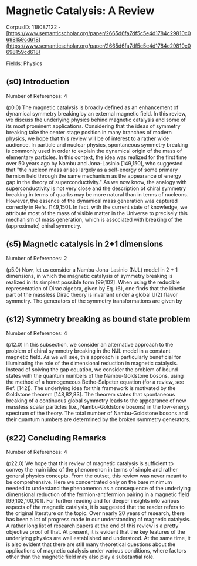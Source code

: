 # Magnetic Catalysis: A Review

CorpusID: 118087122 - [https://www.semanticscholar.org/paper/2665d6fa7df5c5e4d1784c29810c0698159cd618](https://www.semanticscholar.org/paper/2665d6fa7df5c5e4d1784c29810c0698159cd618)

Fields: Physics

## (s0) Introduction
Number of References: 4

(p0.0) The magnetic catalysis is broadly defined as an enhancement of dynamical symmetry breaking by an external magnetic field. In this review, we discuss the underlying physics behind magnetic catalysis and some of its most prominent applications. Considering that the ideas of symmetry breaking take the center stage position in many branches of modern physics, we hope that this review will be of interest to a rather wide audience. In particle and nuclear physics, spontaneous symmetry breaking is commonly used in order to explain the dynamical origin of the mass of elementary particles. In this context, the idea was realized for the first time over 50 years ago by Nambu and Jona-Lasinio [149,150], who suggested that "the nucleon mass arises largely as a self-energy of some primary fermion field through the same mechanism as the appearance of energy gap in the theory of superconductivity." As we now know, the analogy with superconductivity is not very close and the description of chiral symmetry breaking in terms of quarks may be more natural than in terms of nucleons. However, the essence of the dynamical mass generation was captured correctly in Refs. [149,150]. In fact, with the current state of knowledge, we attribute most of the mass of visible matter in the Universe to precisely this mechanism of mass generation, which is associated with breaking of the (approximate) chiral symmetry.
## (s5) Magnetic catalysis in 2+1 dimensions
Number of References: 2

(p5.0) Now, let us consider a Nambu-Jona-Lasinio (NJL) model in 2 + 1 dimensions, in which the magnetic catalysis of symmetry breaking is realized in its simplest possible form [99,102]. When using the reducible representation of Dirac algebra, given by Eq. (6), one finds that the kinetic part of the massless Dirac theory is invariant under a global U(2) flavor symmetry. The generators of the symmetry transformations are given by
## (s12) Symmetry breaking as bound state problem
Number of References: 4

(p12.0) In this subsection, we consider an alternative approach to the problem of chiral symmetry breaking in the NJL model in a constant magnetic field. As we will see, this approach is particularly beneficial for illuminating the role of the dimensional reduction in magnetic catalysis. Instead of solving the gap equation, we consider the problem of bound states with the quantum numbers of the Nambu-Goldstone bosons, using the method of a homogeneous Bethe-Salpeter equation (for a review, see Ref. [142]). The underlying idea for this framework is motivated by the Goldstone theorem [148,82,83]. The theorem states that spontaneous breaking of a continuous global symmetry leads to the appearance of new massless scalar particles (i.e., Nambu-Goldstone bosons) in the low-energy spectrum of the theory. The total number of Nambu-Goldstone bosons and their quantum numbers are determined by the broken symmetry generators.
## (s22) Concluding Remarks
Number of References: 4

(p22.0) We hope that this review of magnetic catalysis is sufficient to convey the main idea of the phenomenon in terms of simple and rather general physics concepts. From the outset, this review was never meant to be comprehensive. Here we concentrated only on the bare minimum needed to understand the phenomenon as a consequence of the underlying dimensional reduction of the fermion-antifermion pairing in a magnetic field [99,102,100,101]. For further reading and for deeper insights into various aspects of the magnetic catalysis, it is suggested that the reader refers to the original literature on the topic. Over nearly 20 years of research, there has been a lot of progress made in our understanding of magnetic catalysis. A rather long list of research papers at the end of this review is a pretty objective proof of that. At present, it is evident that the key features of the underlying physics are well established and understood. At the same time, it is also evident that there are still many theoretical questions about the applications of magnetic catalysis under various conditions, where factors other than the magnetic field may also play a substantial role.
